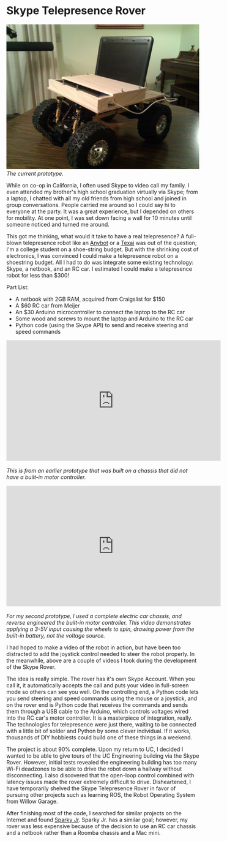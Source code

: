 <!--
title: Skype Telepresence Rover
-->
# Skype Telepresence Rover

![The current prototype](IMG_20110109_184027.jpg)
<br>*The current prototype.*

While on co-op in California, I often used Skype to video call my family. I even attended my brother's high school graduation virtually via Skype; from a laptop, I chatted with all my old friends from high school and joined in group conversations. People carried me around so I could say hi to everyone at the party. It was a great experience, but I depended on others for mobility. At one point, I was set down facing a wall for 10 minutes until someone noticed and turned me around.

This got me thinking, what would it take to have a real telepresence? A full-blown telepresence robot like an [Anybot](http://anybots.com/) or a [Texai](http://www.willowgarage.com/pages/texai/overview) was out of the question; I'm a college student on a shoe-string budget. But with the shrinking cost of electronics, I was convinced I could make a telepresence robot on a shoestring budget. All I had to do was integrate some existing technology: Skype, a netbook, and an RC car. I estimated I could make a telepresence robot for less than $300!

Part List:
- A netbook with 2GB RAM, acquired from Craigslist for $150
- A $60 RC car from Meijer
- An $30 Arduino microcontroller to connect the laptop to the RC car
- Some wood and screws to mount the laptop and Arduino to the RC car
- Python code (using the Skype API) to send and receive steering and speed commands

<iframe width="560" height="315" src="https://www.youtube.com/embed/QsiM0Cjdzhk" frameborder="0" allowfullscreen></iframe>

*This is from an earlier prototype that was built on a chassis that did not have a built-in motor controller.*

<iframe width="560" height="315" src="https://www.youtube.com/embed/UroWCdb6SUo" frameborder="0" allowfullscreen></iframe>

*For my second prototype, I used a complete electric car chassis, and reverse engineered the built-in motor controller. This video demonstrates applying a 3-5V input causing the wheels to spin, drawing power from the built-in battery, not the voltage source.*

I had hoped to make a video of the robot in action, but have been too distracted to add the joystick control needed to steer the robot properly. In the meanwhile, above are a couple of videos I took during the development of the Skype Rover.

The idea is really simple. The rover has it's own Skype Account. When you call it, it automatically accepts the call and puts your video in full-screen mode so others can see you well. On the controlling end, a Python code lets you send steering and speed commands using the mouse or a joystick, and on the rover end is Python code that receives the commands and sends them through a USB cable to the Arduino, which controls voltages wired into the RC car's motor controller. It is a masterpiece of integration, really. The technologies for telepresence were just there, waiting to be connected with a little bit of solder and Python by some clever individual. If it works, thousands of DIY hobbiests could build one of these things in a weekend.

The project is about 90% complete. Upon my return to UC, I decided I wanted to be able to give tours of the UC Engineering building via the Skype Rover. However, initial tests revealed the engineering building has too many Wi-Fi deadzones to be able to drive the robot down a hallway without disconnecting. I also discovered that the open-loop control combined with latency issues made the rover extremely difficult to drive. Disheartened, I have temporarily shelved the Skype Telepresence Rover in favor of pursuing other projects such as learning ROS, the Robot Operating System from Willow Garage.

After finishing most of the code, I searched for similar projects on the Internet and found [Sparky Jr](http://sparkyjr.ning.com/). Sparky Jr. has a similar goal; however, my rover was less expensive because of the decision to use an RC car chassis and a netbook rather than a Roomba chassis and a Mac mini.